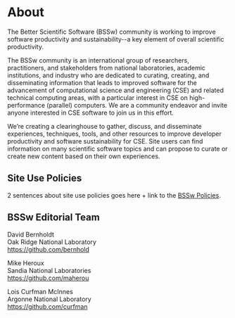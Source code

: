 # About

The Better Scientific Software (BSSw) community is working to improve software productivity and sustainability--a key element of overall scientific productivity.

The BSSw community is an international group of researchers, practitioners, and stakeholders from national laboratories, academic institutions, and industry who are dedicated to curating, creating, and disseminating information that leads to improved software for the advancement of computational science and engineering (CSE) and related technical computing areas, with a particular interest in CSE on high-performance (parallel) computers.  We are a community endeavor and invite anyone interested in CSE software to join us in this effort.  

We’re creating a clearinghouse to gather, discuss, and disseminate experiences, techniques, tools, and other resources to improve developer productivity and software sustainability for CSE.  Site users can find information on many scientific software topics and can propose to curate or create new content based on their own experiences.

## Site Use Policies
2 sentences about site use policies goes here + link to the [BSSw Policies](Policies.md).

## BSSw Editorial Team

David Bernholdt<br/>
Oak Ridge National Laboratory<br/>
https://github.com/bernhold

Mike Heroux<br/>
Sandia National Laboratories<br/>
https://github.com/maherou

Lois Curfman McInnes<br/>
Argonne National Laboratory<br/>
https://github.com/curfman

<!---
Coming later: You can also <join our mailing list>, <read our blog>, and <send us mail>.
BSS Site: About
--->

